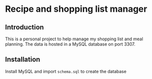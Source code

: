 # Recipe and shopping list manager
## Introduction
This is a personal project to help manage my shopping list and meal planning.
The data is hosted in a MySQL database on port 3307.

## Installation
Install MySQL and import `schema.sql` to create the database